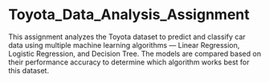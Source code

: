 # Toyota_Data_Analysis_Assignment
This assignment  analyzes the Toyota dataset to predict and classify car data using multiple machine learning algorithms — Linear Regression, Logistic Regression, and Decision Tree. The models are compared based on their performance accuracy to determine which algorithm works best for this dataset.
